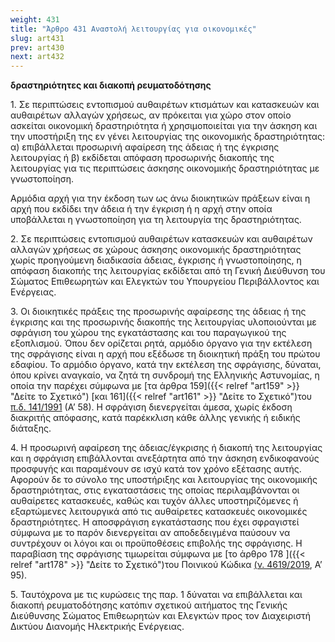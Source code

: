 ```yaml
---
weight: 431
title: "Άρθρο 431 Αναστολή λειτουργίας για οικονομικές"
slug: art431
prev: art430
next: art432
---
```


**δραστηριότητες και διακοπή ρευματοδότησης**

1\. Σε περιπτώσεις εντοπισμού αυθαιρέτων κτισμάτων και κατασκευών και αυθαιρέτων αλλαγών χρήσεως, αν πρόκειται για χώρο στον οποίο ασκείται οικονομική δραστηριότητα ή χρησιμοποιείται για την άσκηση και την υποστήριξη της εν γένει λειτουργίας της οικονομικής δραστηριότητας: α) επιβάλλεται προσωρινή αφαίρεση της άδειας ή της έγκρισης λειτουργίας ή β) εκδίδεται απόφαση προσωρινής διακοπής της λειτουργίας για τις περιπτώσεις άσκησης οικονομικής δραστηριότητας με γνωστοποίηση.

Αρμόδια αρχή για την έκδοση των ως άνω διοικητικών πράξεων είναι η αρχή που εκδίδει την άδεια ή την έγκριση ή η αρχή στην οποία υποβάλλεται η γνωστοποίηση για τη λειτουργία της δραστηριότητας.

2\. Σε περιπτώσεις εντοπισμού αυθαιρέτων κατασκευών και αυθαιρέτων αλλαγών χρήσεως σε χώρους άσκησης οικονομικής δραστηριότητας χωρίς προηγούμενη διαδικασία άδειας, έγκρισης ή γνωστοποίησης, η απόφαση διακοπής της λειτουργίας εκδίδεται από τη Γενική Διεύθυνση του Σώματος Επιθεωρητών και Ελεγκτών του Υπουργείου Περιβάλλοντος και Ενέργειας.

3\. Οι διοικητικές πράξεις της προσωρινής αφαίρεσης της άδειας ή της έγκρισης και της προσωρινής διακοπής της λειτουργίας υλοποιούνται με σφράγιση του χώρου της εγκατάστασης και του παραγωγικού της εξοπλισμού. Όπου δεν ορίζεται ρητά, αρμόδιο όργανο για την εκτέλεση της σφράγισης είναι η αρχή που εξέδωσε τη διοικητική πράξη του πρώτου εδαφίου. Το αρμόδιο όργανο, κατά την εκτέλεση της σφράγισης, δύναται, όπου κρίνει αναγκαίο, να ζητά τη συνδρομή της Ελληνικής Αστυνομίας, η οποία την παρέχει σύμφωνα με [τα άρθρα 159]({{< relref "art159" >}} "Δείτε το Σχετικό") [και 161]({{< relref "art161" >}} "Δείτε το Σχετικό")του <a href="https://ia37rg02wpsa01.blob.core.windows.net/fek/01/1991/19910100058.pdf" title="Δείτε το Σχετικό">π.δ. 141/1991</a> (Α’ 58). Η σφράγιση διενεργείται άμεσα, χωρίς έκδοση διακριτής απόφασης, κατά παρέκκλιση κάθε άλλης γενικής ή ειδικής διάταξης.

4\. Η προσωρινή αφαίρεση της άδειας/έγκρισης ή διακοπή της λειτουργίας και η σφράγιση επιβάλλονται ανεξάρτητα από την άσκηση ενδικοφανούς προσφυγής και παραμένουν σε ισχύ κατά τον χρόνο εξέτασης αυτής. Αφορούν δε το σύνολο της υποστήριξης και λειτουργίας της οικονομικής δραστηριότητας, στις εγκαταστάσεις της οποίας περιλαμβάνονται οι αυθαίρετες κατασκευές, καθώς και τυχόν άλλες υποστηριζόμενες ή εξαρτώμενες λειτουργικά από τις αυθαίρετες κατασκευές οικονομικές δραστηριότητες. Η αποσφράγιση εγκατάστασης που έχει σφραγιστεί σύμφωνα με το παρόν διενεργείται αν αποδεδειγμένα παύσουν να συντρέχουν οι λόγοι και οι προϋποθέσεις επιβολής της σφράγισης. Η παραβίαση της σφράγισης τιμωρείται σύμφωνα με [το άρθρο 178 ]({{< relref "art178" >}} "Δείτε το Σχετικό")του Ποινικού Κώδικα <a href="https://ia37rg02wpsa01.blob.core.windows.net/fek/01/2019/20190100095.pdf" title="Δείτε το Σχετικό">(ν. 4619/2019</a>, Α’ 95).

5\. Ταυτόχρονα με τις κυρώσεις της παρ. 1 δύναται να επιβάλλεται και διακοπή ρευματοδότησης κατόπιν σχετικού αιτήματος της Γενικής Διεύθυνσης Σώματος Επιθεωρητών και Ελεγκτών προς τον Διαχειριστή Δικτύου Διανομής Ηλεκτρικής Ενέργειας.


